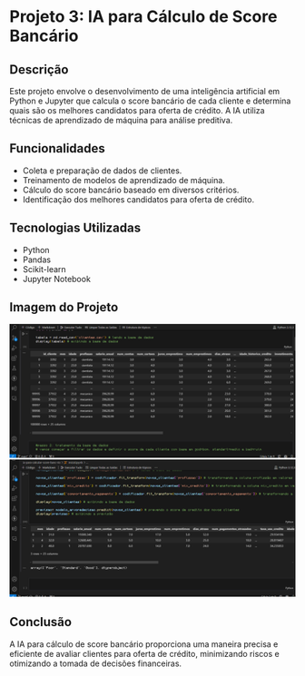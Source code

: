 # Projeto 3: IA para Cálculo de Score Bancário

## Descrição
Este projeto envolve o desenvolvimento de uma inteligência artificial em Python e Jupyter que calcula o score bancário de cada cliente e determina quais são os melhores candidatos para oferta de crédito. A IA utiliza técnicas de aprendizado de máquina para análise preditiva.

## Funcionalidades
- Coleta e preparação de dados de clientes.
- Treinamento de modelos de aprendizado de máquina.
- Cálculo do score bancário baseado em diversos critérios.
- Identificação dos melhores candidatos para oferta de crédito.

## Tecnologias Utilizadas
- Python
- Pandas
- Scikit-learn
- Jupyter Notebook

## Imagem do Projeto
<img src="./pictures/tabela-score1.png">
<img src="./pictures/tabela-score2.png">

## Conclusão
A IA para cálculo de score bancário proporciona uma maneira precisa e eficiente de avaliar clientes para oferta de crédito, minimizando riscos e otimizando a tomada de decisões financeiras.
